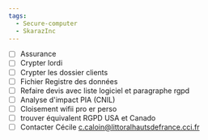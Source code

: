 ```yaml
---
tags:
  - Secure-computer
  - SkarazInc
---
```



- [ ] Assurance
- [ ] Crypter lordi
- [ ] Crypter les dossier clients
- [ ] Fichier Registre des données
- [ ] Refaire devis avec liste logiciel et paragraphe rgpd
- [ ] Analyse d'impact PIA (CNIL)
- [ ] Cloisement wifii pro er perso
- [ ] trouver équivalent RGPD USA et Canado
- [ ] Contacter  Cécile c.caloin@littoralhautsdefrance.cci.fr 